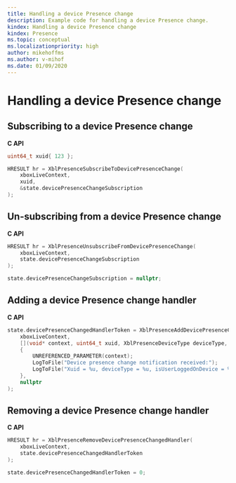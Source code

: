 ```yaml
---
title: Handling a device Presence change
description: Example code for handling a device Presence change.
kindex: Handling a device Presence change
kindex: Presence
ms.topic: conceptual
ms.localizationpriority: high
author: mikehoffms
ms.author: v-mihof
ms.date: 01/09/2020
---
```



# Handling a device Presence change

<!-- **Contents**
* [Subscribing to a device Presence change​](#stadpc)
* [Un-subscribing from a device Presence change​](#ufadpc)
* [Adding a device Presence change handler​](#aadpch)
* [Removing a device Presence change handler](#radpch) -->


<a id="stadpc"></a>

## Subscribing to a device Presence change​

**C API**
<!--  XblPresenceSubscribeToDevicePresenceChange_C.md -->
<!-- note guid "123" -->
```cpp
uint64_t xuid{ 123 };

HRESULT hr = XblPresenceSubscribeToDevicePresenceChange(
    xboxLiveContext,
    xuid,
    &state.devicePresenceChangeSubscription
);
```

<!--**Reference**
* [XblPresenceSubscribeToDevicePresenceChange](xblpresencesubscribetodevicepresencechange.md)-->


<a id="ufadpc"></a>

## Un-subscribing from a device Presence change​

**C API**
<!--  XblPresenceUnsubscribeFromDevicePresenceChange_C.md -->
```cpp
HRESULT hr = XblPresenceUnsubscribeFromDevicePresenceChange(
    xboxLiveContext,
    state.devicePresenceChangeSubscription
);

state.devicePresenceChangeSubscription = nullptr;
```

<!--**Reference**
* [XblPresenceUnsubscribeFromDevicePresenceChange](xblpresenceunsubscribefromdevicepresencechange.md)-->


<a id="aadpch"></a>

## Adding a device Presence change handler​

**C API**
<!--  XblPresenceAddDevicePresenceChangedHandler_C.md -->
```cpp
state.devicePresenceChangedHandlerToken = XblPresenceAddDevicePresenceChangedHandler(
    xboxLiveContext,
    [](void* context, uint64_t xuid, XblPresenceDeviceType deviceType, bool isUserLoggedOnDevice)
    {
        UNREFERENCED_PARAMETER(context);
        LogToFile("Device presence change notification received:");
        LogToFile("Xuid = %u, deviceType = %u, isUserLoggedOnDevice = %u", xuid, deviceType, isUserLoggedOnDevice);
    },
    nullptr
);
```

<!--**Reference**
* [XblPresenceAddDevicePresenceChangedHandler](xblpresenceadddevicepresencechangedhandler.md)
* [XblPresenceDeviceType](xblpresencedevicetype.md)-->


<a id="radpch"></a>

## Removing a device Presence change handler

**C API**
<!--  XblPresenceRemoveDevicePresenceChangedHandler_C.md -->
```cpp
HRESULT hr = XblPresenceRemoveDevicePresenceChangedHandler(
    xboxLiveContext,
    state.devicePresenceChangedHandlerToken
);

state.devicePresenceChangedHandlerToken = 0;
```

<!--**Reference**
* [XblPresenceRemoveDevicePresenceChangedHandler](xblpresenceremovedevicepresencechangedhandler.md)-->
